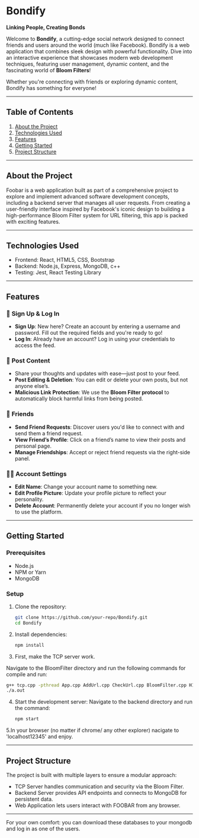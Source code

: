 # Bondify  
**Linking People, Creating Bonds**  

Welcome to **Bondify**, a cutting-edge social network designed to connect friends and users around the world (much like Facebook). Bondify is a web application that combines sleek design with powerful functionality. Dive into an interactive experience that showcases modern web development techniques, featuring user management, dynamic content, and the fascinating world of **Bloom Filters**!

Whether you're connecting with friends or exploring dynamic content, Bondify has something for everyone!

---
## Table of Contents  
1. [About the Project](#about-the-project)
2. [Technologies Used](#technologies-used)  
3. [Features](#features)    
4. [Getting Started](#getting-started)
5. [Project Structure](#project-structure)

---
## About the Project
Foobar is a web application built as part of a comprehensive project to explore and implement advanced software development concepts, including a backend server that manages all user requests. From creating a user-friendly interface inspired by Facebook's iconic design to building a high-performance Bloom Filter system for URL filtering, this app is packed with exciting features.

---

## Technologies Used
- Frontend: React, HTML5, CSS, Bootstrap
- Backend: Node.js, Express, MongoDB, c++
- Testing: Jest, React Testing Library
  
---
## Features
### 🔐 **Sign Up & Log In**
- **Sign Up**: New here? Create an account by entering a username and password. Fill out the required fields and you're ready to go!
- **Log In**: Already have an account? Log in using your credentials to access the feed.

### 📣 **Post Content**
- Share your thoughts and updates with ease—just post to your feed.
- **Post Editing & Deletion**: You can edit or delete your own posts, but not anyone else’s.
- **Malicious Link Protection**: We use the **Bloom Filter protocol** to automatically block harmful links from being posted.

### 👯 **Friends**
- **Send Friend Requests**: Discover users you'd like to connect with and send them a friend request.
- **View Friend’s Profile**: Click on a friend’s name to view their posts and personal page.
- **Manage Friendships**: Accept or reject friend requests via the right-side panel.

### 🧑‍💻 Account Settings
- **Edit Name**: Change your account name to something new.
- **Edit Profile Picture**: Update your profile picture to reflect your personality.
- **Delete Account**: Permanently delete your account if you no longer wish to use the platform.
  
---
## **Getting Started**  
### **Prerequisites**  
- Node.js 
- NPM or Yarn  
- MongoDB 
### **Setup**  

1. Clone the repository:  
   ```bash
   git clone https://github.com/your-repo/Bondify.git
   cd Bondify
2. Install dependencies:
   ```bash
   npm install
3.  First, make the TCP server work.
   
   Navigate to the BloomFilter directory and run the following commands for compile and run:
   ```bash
   g++ tcp.cpp -pthread App.cpp AddUrl.cpp CheckUrl.cpp BloomFilter.cpp H1.cpp H2.cpp IHash.cpp
   ./a.out
```
4. Start the development server:
   Navigate to the backend directory and run the command:
   ```bash
   npm start
5.In your browser (no matter if chrome/ any other explorer) nacigate to 'localhost12345' and enjoy.

---

## **Project Structure**  

The project is built with multiple layers to ensure a modular approach:

- TCP Server handles communication and security via the Bloom Filter.
- Backend Server provides API endpoints and connects to MongoDB for persistent data.
- Web Application lets users interact with FOOBAR from any browser.

---
For your own comfort: you can download these databases to your mongodb and log in as one of the users.



